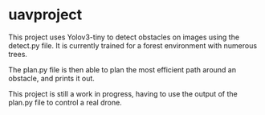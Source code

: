# uavproject

This project uses Yolov3-tiny to detect obstacles on images using the detect.py file. It is currently trained for a forest environment with numerous trees. 

The plan.py file is then able to plan the most efficient path around an obstacle, and prints it out. 

This project is still a work in progress, having to use the output of the plan.py file to control a real drone. 
